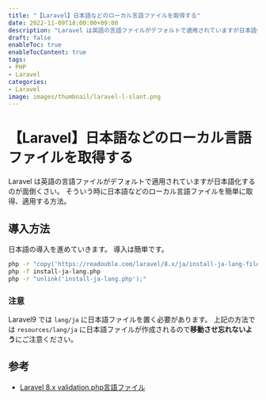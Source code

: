 ```yaml
---
title: "【Laravel】日本語などのローカル言語ファイルを取得する"
date: 2022-11-09T18:00:00+09:00
description: "Laravel は英語の言語ファイルがデフォルトで適用されていますが日本語化するのが面倒くさい。そういう時に日本語などのローカル言語ファイルを簡単に取得、適用する方法"
draft: false
enableToc: true
enableTocContent: true
tags: 
- PHP
- Laravel
categories: 
- Laravel
image: images/thumbnail/laravel-l-slant.png
---
```


# 【Laravel】日本語などのローカル言語ファイルを取得する
Laravel は英語の言語ファイルがデフォルトで適用されていますが日本語化するのが面倒くさい。
そういう時に日本語などのローカル言語ファイルを簡単に取得、適用する方法。

## 導入方法
日本語の導入を進めていきます。
導入は簡単です。
```bash
php -r "copy('https://readouble.com/laravel/8.x/ja/install-ja-lang-files.php', 'install-ja-lang.php');"
php -f install-ja-lang.php
php -r "unlink('install-ja-lang.php');"
```

### 注意
Laravel9 では `lang/ja` に日本語ファイルを置く必要があります。
上記の方法では `resources/lang/ja` に日本語ファイルが作成されるので**移動させ忘れないよう**にご注意ください。

## 参考
* <a href="https://readouble.com/laravel/8.x/ja/validation-php.html" target="_blank" rel="nofollow noopener">Laravel 8.x validation.php言語ファイル</a>
